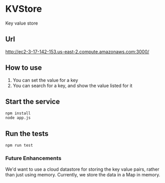 KVStore
=================

Key value store

## Url
http://ec2-3-17-142-153.us-east-2.compute.amazonaws.com:3000/

## How to use 
1. You can set the value for a key
2. You can search for a key, and show the value listed for it


## Start the service

```
npm install
node app.js
```

## Run the tests

```
npm run test
```

### Future Enhancements

We'd want to use a cloud datastore for storing the key value pairs, rather than just using memory. Currently, we store the data in a Map in memory.



